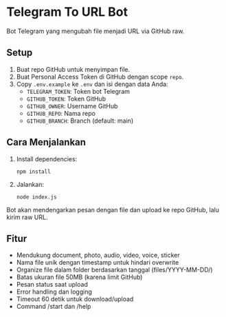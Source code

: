 # Telegram To URL Bot

Bot Telegram yang mengubah file menjadi URL via GitHub raw.

## Setup

1. Buat repo GitHub untuk menyimpan file.
2. Buat Personal Access Token di GitHub dengan scope `repo`.
3. Copy `.env.example` ke `.env` dan isi dengan data Anda:
   - `TELEGRAM_TOKEN`: Token bot Telegram
   - `GITHUB_TOKEN`: Token GitHub
   - `GITHUB_OWNER`: Username GitHub
   - `GITHUB_REPO`: Nama repo
   - `GITHUB_BRANCH`: Branch (default: main)

## Cara Menjalankan

1. Install dependencies:
   ```
   npm install
   ```

2. Jalankan:
   ```
   node index.js
   ```

Bot akan mendengarkan pesan dengan file dan upload ke repo GitHub, lalu kirim raw URL.

## Fitur

- Mendukung document, photo, audio, video, voice, sticker
- Nama file unik dengan timestamp untuk hindari overwrite
- Organize file dalam folder berdasarkan tanggal (files/YYYY-MM-DD/)
- Batas ukuran file 50MB (karena limit GitHub)
- Pesan status saat upload
- Error handling dan logging
- Timeout 60 detik untuk download/upload
- Command /start dan /help
